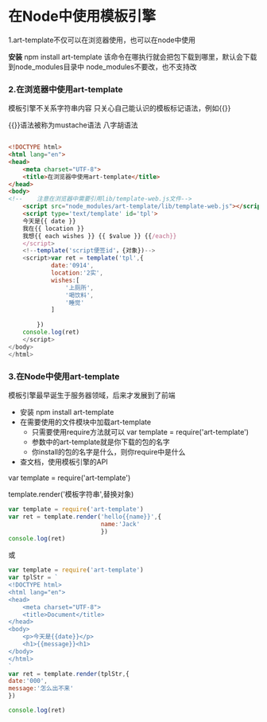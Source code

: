 # 在Node中使用模板引擎

1.art-template不仅可以在浏览器使用，也可以在node中使用

**安装** npm install art-template 该命令在哪执行就会把包下载到哪里，默认会下载到node_modules目录中 node_modules不要改，也不支持改

### 2.在浏览器中使用art-template

模板引擎不关系字符串内容 只关心自己能认识的模板标记语法，例如{{}}

{{}}语法被称为mustache语法 八字胡语法

```html

<!DOCTYPE html>
<html lang="en">
<head>
	<meta charset="UTF-8">
	<title>在浏览器中使用art-template</title>
</head>
<body>
<!--	注意在浏览器中需要引用lib/template-web.js文件-->
	<script src="node_modules/art-template/lib/template-web.js"></script>
	<script type='text/template' id='tpl'>
	今天是{{ date }}
	我在{{ location }}
	我想{{ each wishes }} {{ $value }} {{/each}}
	</script>
    <!--template('script便签id'，{对象})-->
	<script>var ret = template('tpl',{
			date:'0914',
			location:'2实',
			wishes:[
				'上厕所',
				'喝饮料',
				'睡觉'
			]
			
		})
	console.log(ret)
	</script>
</body>
</html>
```

### 3.在Node中使用art-template

模板引擎最早诞生于服务器领域，后来才发展到了前端

- 安装 npm install art-template
- 在需要使用的文件模块中加载art-template
  - 只需要使用require方法就可以 var template = require('art-template')
  - 参数中的art-template就是你下载的包的名字
  - 你install的包的名字是什么，则你require中是什么
- 查文档，使用模板引擎的API

var template = require('art-template')

template.render('模板字符串',替换对象)

```javascript
var template = require('art-template')
var ret = template.render('hello{{name}}',{
						  name:'Jack'
						  })
console.log(ret)
```

或

```javascript
var template = require('art-template')
var tplStr = `
<!DOCTYPE html>
<html lang="en">
<head>
	<meta charset="UTF-8">
	<title>Document</title>
</head>
<body>
	<p>今天是{{date}}</p>
    <h1>{{message}}<h1>
</body>
</html>
`
var ret = template.render(tplStr,{
date:'000',
message:'怎么出不来'
})

console.log(ret)
```

